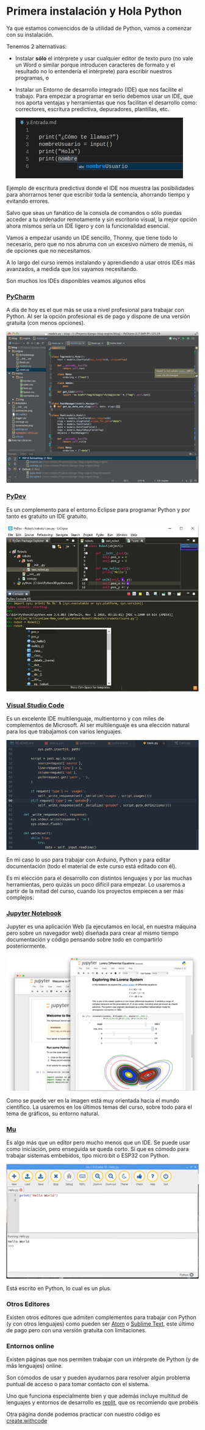 # Primera instalación y Hola Python

Ya que estamos convencidos de la utilidad de Python, vamos a comenzar con su instalación.

Tenemos 2 alternativas:

* Instalar **sólo** el intérprete y usar cualquier editor de texto puro (no vale un Word o similar porque introducen caracteres de formato y el resultado no lo entendería el intérprete) para escribir nuestros programas, o
* Instalar un Entorno de desarrollo integrado (IDE) que nos facilite el trabajo. Para empezar a programar en serio debemos usar un IDE, que nos aporta ventajas y herramientas que nos facilitan el desarrollo como: correctores, escritura predictiva, depuradores, plantillas, etc.

    ![AutoCompletadoVsCode](./images/AutoCompletadoVsCode.png)

Ejemplo de escritura predictiva donde el IDE nos muestra las posibilidades para ahorrarnos tener que escribir toda la sentencia, ahorrando tiempo y evitando errores.

Salvo que seas un fanático de la consola de comandos o sólo puedas acceder a tu ordenador remotamente y sin escritorio visual, la mejor opción ahora mismos sería un IDE ligero y con la funcionalidad esencial.

Vamos a empezar usando un IDE sencillo, Thonny, que tiene todo lo necesario, pero que no nos abruma con un excesivo número de menús, ni de opciones que no necesitamos.

A lo largo del curso iremos instalando y aprendiendo a usar otros IDEs más avanzados, a medida que los vayamos necesitando.

Son muchos los IDEs disponibles veamos algunos ellos

### [PyCharm](https://www.jetbrains.com/es-es/pycharm/)

A día de hoy es el que más se usa a nivel profesional para trabajar con Python. Al ser la opción profesional es de pago y dispone de una versión gratuita (con menos opciones). 

![PyCharm](./images/pyCharm.png)

### [PyDev](https://www.pydev.org/)

Es un complemento para el entorno Eclipse para programar Python y por tanto es gratuito un IDE gratuito.

![PyDev](./images/PyDev.jpg)

### [Visual Studio Code](./1.2.VSCode.md)

Es un excelente IDE multilenguaje, multientorno y con miles de complementos de Microsoft. Al ser multilenguaje es una elección natural para los que trabajamos con varios lenguajes. 

![VSCode](./images/vsPython.gif)

En mi caso lo uso para trabajar con Arduino, Python y para editar documentación (todo el material de este curso está editado con él). 

Es mi elección para el desarrollo con distintos lenguajes y por las muchas herramientas, pero quizás un poco difícil para empezar. Lo usaremos a partir de la mitad del curso, cuando los proyectos empiecen a ser más complejos.

### [Jupyter Notebook](https://jupyter.org/)

Jupyter es una aplicación Web (la ejecutamos en local, en nuestra máquina pero sobre un navegador web) diseñada para crear al mismo tiempo documentación y código pensando sobre todo en compartirlo posteriormente.

![Jupyter preview](./images/jupyterpreview.png)

Como se puede ver en la imagen está muy orientada hacia el mundo científico. La usaremos en los últimos temas del curso, sobre todo para el tema de gráficos, su entorno natural.

### [Mu](https://codewith.mu/)

Es algo más que un editor pero mucho menos que un IDE. Se puede usar como iniciación, pero enseguida se queda corto. Sí que es cómodo para trabajar sistemas embebidos, tipo micro:bit o ESP32 con Python.

![mu editor](./images/mu_writecode.png)

Está escrito en Python, lo cual es un plus.

### Otros Editores

Existen otros editores que admiten complementos para trabajar con Python (y con otros lenguajes) como pueden ser [Atom](https://atom.io/) o [Sublime Text](https://www.sublimetext.com/), este último de  pago pero con una versión gratuita con limitaciones.

### Entornos online

Existen páginas que nos permiten trabajar con un intérprete de Python (y de más lenguajes) online.

Son cómodos de usar y pueden ayudarnos para resolver algún problema puntual de acceso o para tomar contacto con el sistema.

Uno que funciona especialmente bien y que además incluye multitud de lenguajes y entornos de desarrollo es [replit](https://repl.it/languages/python3), que os recomiendo que probéis

Otra página donde podemos practicar con nuestro código es [create.withcode](https://create.withcode.uk/)
